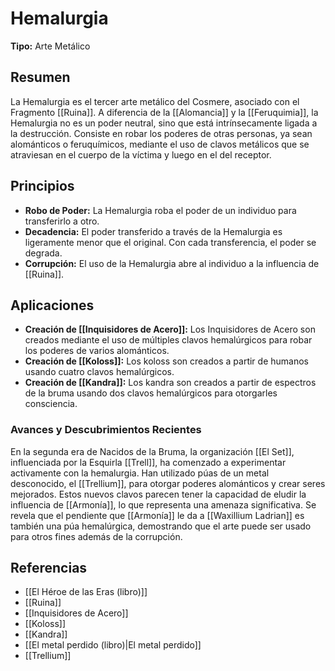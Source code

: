 # Hemalurgia

**Tipo:** Arte Metálico

## Resumen

La Hemalurgia es el tercer arte metálico del Cosmere, asociado con el Fragmento [[Ruina]]. A diferencia de la [[Alomancia]] y la [[Feruquimia]], la Hemalurgia no es un poder neutral, sino que está intrínsecamente ligada a la destrucción. Consiste en robar los poderes de otras personas, ya sean alománticos o feruquímicos, mediante el uso de clavos metálicos que se atraviesan en el cuerpo de la víctima y luego en el del receptor.

## Principios

*   **Robo de Poder:** La Hemalurgia roba el poder de un individuo para transferirlo a otro.
*   **Decadencia:** El poder transferido a través de la Hemalurgia es ligeramente menor que el original. Con cada transferencia, el poder se degrada.
*   **Corrupción:** El uso de la Hemalurgia abre al individuo a la influencia de [[Ruina]].

## Aplicaciones

*   **Creación de [[Inquisidores de Acero]]:** Los Inquisidores de Acero son creados mediante el uso de múltiples clavos hemalúrgicos para robar los poderes de varios alománticos.
*   **Creación de [[Koloss]]:** Los koloss son creados a partir de humanos usando cuatro clavos hemalúrgicos.
*   **Creación de [[Kandra]]:** Los kandra son creados a partir de espectros de la bruma usando dos clavos hemalúrgicos para otorgarles consciencia.

### Avances y Descubrimientos Recientes
En la segunda era de Nacidos de la Bruma, la organización [[El Set]], influenciada por la Esquirla [[Trell]], ha comenzado a experimentar activamente con la hemalurgia. Han utilizado púas de un metal desconocido, el [[Trellium]], para otorgar poderes alománticos y crear seres mejorados. Estos nuevos clavos parecen tener la capacidad de eludir la influencia de [[Armonía]], lo que representa una amenaza significativa. Se revela que el pendiente que [[Armonía]] le da a [[Waxillium Ladrian]] es también una púa hemalúrgica, demostrando que el arte puede ser usado para otros fines además de la corrupción.

## Referencias

*   [[El Héroe de las Eras (libro)]]
*   [[Ruina]]
*   [[Inquisidores de Acero]]
*   [[Koloss]]
*   [[Kandra]]
*   [[El metal perdido (libro)|El metal perdido]]
*   [[Trellium]]